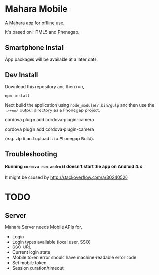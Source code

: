 # Mahara Mobile

A Mahara app for offline use.

It's based on HTML5 and Phonegap.

## Smartphone Install

App packages will be available at a later date.

## Dev Install

Download this repository and then run,

    npm install

Next build the application using `node_modules/.bin/gulp` and then use the `./www/` output directory as a Phonegap project.

cordova plugin add cordova-plugin-camera

cordova plugin add cordova-plugin-camera

 (e.g. zip it and upload it to Phonegap Build).

## Troubleshooting

#### Running `cordova run android` doesn't start the app on Android 4.x

It might be caused by http://stackoverflow.com/a/30240520


# TODO

## Server

Mahara Server needs Mobile APIs for,

* Login
* Login types available (local user, SSO)
* SSO URL
* Current login state
* Mobile token error should have machine-readable error code
* Set mobile token
* Session duration/timeout